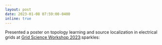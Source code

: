 ```yaml
---
layout: post
date: 2023-01-08 07:59:00-0400
inline: true
---
```


Presented a poster on topology learning and source localization in electrical grids at [Grid Science Workshop 2023]([https://nips.cc/](https://web.cvent.com/event/e157468f-6e59-4b53-8a23-3874fe4ed31e/summary)):sparkles:
